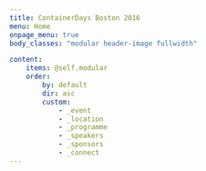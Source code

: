 ```yaml
---
title: ContainerDays Boston 2016
menu: Home
onpage_menu: true
body_classes: "modular header-image fullwidth"

content:
    items: @self.modular
    order:
        by: default
        dir: asc
        custom:
            - _event
            - _location
            - _programme
            - _speakers
            - _sponsors
            - _connect
---
```


<style>
#footer {
   display: none;
   }
</style>
